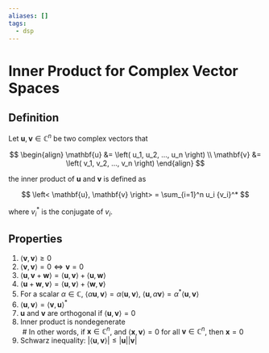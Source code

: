 ```yaml
---
aliases: []
tags:
  - dsp
---
```


# Inner Product for Complex Vector Spaces
## Definition  
  
Let $\mathbf{u}, \mathbf{v} \in \mathbb{C}^n$ be two complex vectors that  
  
$$
\begin{align}
\mathbf{u} &= \left( u_1, u_2, ..., u_n \right) \\  
\mathbf{v} &= \left( v_1, v_2, ..., v_n \right)  
\end{align}
$$  
  
the inner product of $\mathbf{u}$ and $\mathbf{v}$ is defined as  
  
$$  
\left< \mathbf{u}, \mathbf{v} \right> = \sum_{i=1}^n u_i {v_i}^*  
$$  
  
where ${v_i}^*$ is the conjugate of $v_i$.  
  
## Properties  
  
1. $\left< \mathbf{v}, \mathbf{v} \right> \geq 0$  
1. $\left< \mathbf{v}, \mathbf{v} \right> = 0 \Leftrightarrow \mathbf{v} = 0$  
1. $\left< \mathbf{u}, \mathbf{v} + \mathbf{w} \right> = \left< \mathbf{u}, \mathbf{v} \right> + \left< \mathbf{u}, \mathbf{w} \right>$  
1. $\left< \mathbf{u} + \mathbf{w}, \mathbf{v} \right> = \left< \mathbf{u}, \mathbf{v} \right> + \left< \mathbf{w}, \mathbf{v} \right>$  
1. For a scalar $\alpha \in \mathbb{C}$, $\left< \alpha \mathbf{u}, \mathbf{v} \right> = \alpha \left< \mathbf{u}, \mathbf{v} \right>$, $\left< \mathbf{u}, \alpha \mathbf{v} \right> = \alpha^* \left< \mathbf{u}, \mathbf{v} \right>$  
1. $\left< \mathbf{u}, \mathbf{v} \right> = {\left< \mathbf{v}, \mathbf{u} \right>}^*$  
1. $\mathbf{u}$ and $\mathbf{v}$ are orthogonal if $\left< \mathbf{u}, \mathbf{v} \right> = 0$  
1. Inner product is nondegenerate  
 # In other words, if $\mathbf{x} \in \mathbb{C}^n$, and $\left< \mathbf{x}, \mathbf{v} \right> = 0$ for all $\mathbf{v} \in \mathbb{C}^n$, then $\mathbf{x} = 0$  
1. Schwarz inequality: $\left| \left< \mathbf{u}, \mathbf{v} \right> \right| \leq \left| \mathbf{u} \right| \left| \mathbf{v} \right|$
